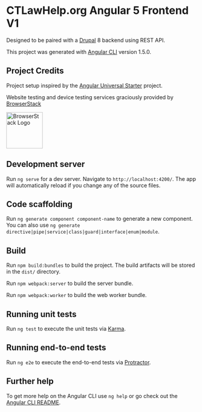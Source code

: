 # CTLawHelp.org Angular 5 Frontend V1

Designed to be paired with a [Drupal](https://drupal.org) 8 backend using REST API.

This project was generated with [Angular CLI](https://github.com/angular/angular-cli) version 1.5.0.

## Project Credits

Project setup inspired by the [Angular Universal Starter](https://github.com/angular/universal-starter) project.

Website testing and device testing services graciously provided by [BrowserStack](https://www.browserstack.com)

<img src="https://ctlawhelp.org/files/browserstack.png" alt="BrowserStack Logo" height="96" />

## Development server

Run `ng serve` for a dev server. Navigate to `http://localhost:4200/`. The app will automatically reload if you change any of the source files.

## Code scaffolding

Run `ng generate component component-name` to generate a new component. You can also use `ng generate directive|pipe|service|class|guard|interface|enum|module`.

## Build

Run `npm build:bundles` to build the project. The build artifacts will be stored in the `dist/` directory.

Run `npm webpack:server` to build the server bundle.

Run `npm webpack:worker` to build the web worker bundle.

## Running unit tests

Run `ng test` to execute the unit tests via [Karma](https://karma-runner.github.io).

## Running end-to-end tests

Run `ng e2e` to execute the end-to-end tests via [Protractor](http://www.protractortest.org/).

## Further help

To get more help on the Angular CLI use `ng help` or go check out the [Angular CLI README](https://github.com/angular/angular-cli/blob/master/README.md).
